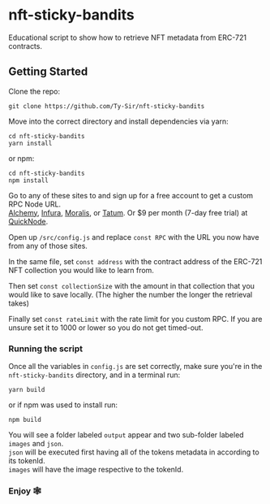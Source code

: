 # nft-sticky-bandits
Educational script to show how to retrieve NFT metadata from ERC-721 contracts.

## Getting Started

Clone the repo: <br>
``` 
git clone https://github.com/Ty-Sir/nft-sticky-bandits
```

Move into the correct directory and install dependencies via yarn: <br>
```
cd nft-sticky-bandits
yarn install
```
or npm:
```
cd nft-sticky-bandits
npm install
```
Go to any of these sites to and sign up for a free account to get a custom RPC Node URL.<br>
[Alchemy](https://www.alchemy.com/), [Infura](https://infura.io/), [Moralis](https://moralis.io/), or [Tatum](https://tatum.io/). Or $9 per month (7-day free trial) at [QuickNode](https://www.quicknode.com/).

Open up `/src/config.js` and replace `const RPC` with the URL you now have from any of those sites. <br>

In the same file, set `const address` with the contract address of the ERC-721 NFT collection you would like to learn from.

Then set `const collectionSize` with the amount in that collection that you would like to save locally. (The higher the number the longer the retrieval takes)

Finally set `const rateLimit` with the rate limit for you custom RPC. If you are unsure set it to 1000 or lower so you do not get timed-out.

### Running the script

Once all the variables in `config.js` are set correctly, make sure you're in the `nft-sticky-bandits` directory, and in a terminal run:
```
yarn build
```
or if npm was used to install run:
```
npm build
```

You will see a folder labeled `output` appear and two sub-folder labeled `images` and `json`.<br>
`json` will be executed first having all of the tokens metadata in according to its tokenId.<br>
`images` will have the image respective to the tokenId.

### Enjoy 🕸
